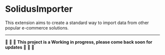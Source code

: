SolidusImporter
===============

This extension aims to create a standard way to import data from other popular e-commerce solutions.

---

:construction: :construction: :construction: **This project is a Working in progress, please come back soon for updates** :construction: :construction: :construction:
